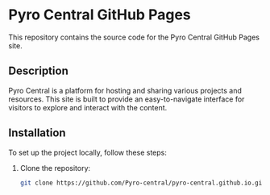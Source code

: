 # Pyro Central GitHub Pages

This repository contains the source code for the Pyro Central GitHub Pages site.

## Description

Pyro Central is a platform for hosting and sharing various projects and resources. This site is built to provide an easy-to-navigate interface for visitors to explore and interact with the content.

## Installation

To set up the project locally, follow these steps:

1. Clone the repository:
   ```bash
   git clone https://github.com/Pyro-central/pyro-central.github.io.git
